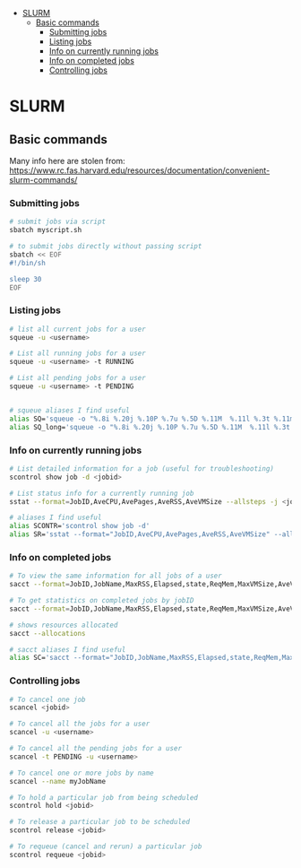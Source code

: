 - [SLURM](#slurm)
  - [Basic commands](#basic-commands)
    - [Submitting jobs](#submitting-jobs)
    - [Listing jobs](#listing-jobs)
    - [Info on currently running jobs](#info-on-currently-running-jobs)
    - [Info on completed jobs](#info-on-completed-jobs)
    - [Controlling jobs](#controlling-jobs)


# SLURM

## Basic commands

Many info here are stolen from: https://www.rc.fas.harvard.edu/resources/documentation/convenient-slurm-commands/

### Submitting jobs

```sh
# submit jobs via script
sbatch myscript.sh

# to submit jobs directly without passing script
sbatch << EOF
#!/bin/sh

sleep 30
EOF
```

### Listing jobs

```sh
# list all current jobs for a user
squeue -u <username>

# List all running jobs for a user
squeue -u <username> -t RUNNING

# List all pending jobs for a user
squeue -u <username> -t PENDING


# squeue aliases I find useful
alias SQ='squeue -o "%.8i %.20j %.10P %.7u %.5D %.11M  %.11l %.3t %.11m %R" -u $USER'
alias SQ_long='squeue -o "%.8i %.20j %.10P %.7u %.5D %.11M  %.11l %.3t %.11m %R %V %o" -u $USER'  #also shows submission time and command ran
```

### Info on currently running jobs

```sh
# List detailed information for a job (useful for troubleshooting)
scontrol show job -d <jobid>

# List status info for a currently running job
sstat --format=JobID,AveCPU,AvePages,AveRSS,AveVMSize --allsteps -j <jobid>

# aliases I find useful
alias SCONTR='scontrol show job -d'
alias SR='sstat --format="JobID,AveCPU,AvePages,AveRSS,AveVMSize" --allsteps'
```


### Info on completed jobs

```sh
# To view the same information for all jobs of a user
sacct --format=JobID,JobName,MaxRSS,Elapsed,state,ReqMem,MaxVMSize,AveVMSize --units=M

# To get statistics on completed jobs by jobID
sacct --format=JobID,JobName,MaxRSS,Elapsed,state,ReqMem,MaxVMSize,AveVMSize --units=M -j <jobid>

# shows resources allocated
sacct --allocations

# sacct aliases I find useful
alias SC='sacct --format="JobID,JobName,MaxRSS,Elapsed,state,ReqMem,MaxVMSize,AveVMSize" --units=M'
```


### Controlling jobs

```sh
# To cancel one job
scancel <jobid>

# To cancel all the jobs for a user
scancel -u <username>

# To cancel all the pending jobs for a user
scancel -t PENDING -u <username>

# To cancel one or more jobs by name
scancel --name myJobName

# To hold a particular job from being scheduled
scontrol hold <jobid>

# To release a particular job to be scheduled
scontrol release <jobid>

# To requeue (cancel and rerun) a particular job
scontrol requeue <jobid>
```
